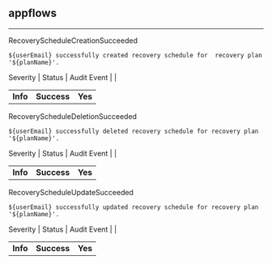 ## appflows

______________________________________________________________________

RecoveryScheduleCreationSucceeded

```text
${userEmail} successfully created recovery schedule for  recovery plan '${planName}'.
```

Severity | Status | Audit Event | |

|          |             |         |
| -------- | ----------- | ------- |
| **Info** | **Success** | **Yes** |

RecoveryScheduleDeletionSucceeded

```text
${userEmail} successfully deleted recovery schedule for recovery plan '${planName}'.
```

Severity | Status | Audit Event | |

|          |             |         |
| -------- | ----------- | ------- |
| **Info** | **Success** | **Yes** |

RecoveryScheduleUpdateSucceeded

```text
${userEmail} successfully updated recovery schedule for recovery plan '${planName}'.
```

Severity | Status | Audit Event | |

|          |             |         |
| -------- | ----------- | ------- |
| **Info** | **Success** | **Yes** |
